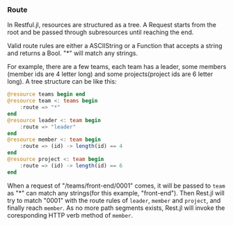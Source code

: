 ### Route

In Restful.jl, resources are structured as a tree. A Request starts from the
root and be passed through subresources until reaching the end.

Valid route rules are either a ASCIIString or a Function that accepts a string and
returns a Bool. "*" will match any strings.

For example, there are a few teams, each team has a leader, some members
(member ids are 4 letter long) and some projects(project ids are 6 letter long).
A tree structure can be like this:

```julia
@resource teams begin end
@resource team <: teams begin
    :route => "*"
end
@resource leader <: team begin
    :route => "leader"
end
@resource member <: team begin
    :route => (id) -> length(id) == 4
end
@resource project <: team begin
    :route => (id) -> length(id) == 6
end
```

When a request of "/teams/front-end/0001" comes, it will be passed to `team` as
"*" can match any strings(for this example, "front-end"). Then Rest.jl will try
to match "0001" with the route rules of `leader`, `member` and `project`, and finally
reach `member`. As no more path segments exists, Rest.jl will invoke the coresponding
HTTP verb method of `member`.
